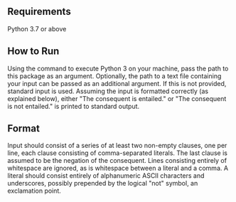 ## Requirements

Python 3.7 or above

## How to Run

Using the command to execute Python 3 on your machine, pass the path to this package as an argument. Optionally, the path to a text file containing your input can be passed as an additional argument. If this is not provided, standard input is used. Assuming the input is formatted correctly (as explained below), either "The consequent is entailed." or "The consequent is not entailed." is printed to standard output.

## Format

Input should consist of a series of at least two non-empty clauses, one per line, each clause consisting of comma-separated literals. The last clause is assumed to be the negation of the consequent. Lines consisting entirely of whitespace are ignored, as is whitespace between a literal and a comma. A literal should consist entirely of alphanumeric ASCII characters and underscores, possibly prepended by the logical "not" symbol, an exclamation point.
